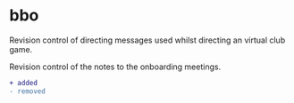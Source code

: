 # bbo

Revision control of directing messages used whilst directing an virtual club game.

Revision control of the notes to the onboarding meetings.

```diff
+ added
- removed
```
